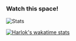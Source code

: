 ### Watch this space!

<img src="https://streak-stats.demolab.com?user=curmens&theme=highcontrast&hide_border=true" alt="Stats" />

[![Harlok's wakatime stats](https://github-readme-stats.vercel.app/api/wakatime?username=curmens)]()
